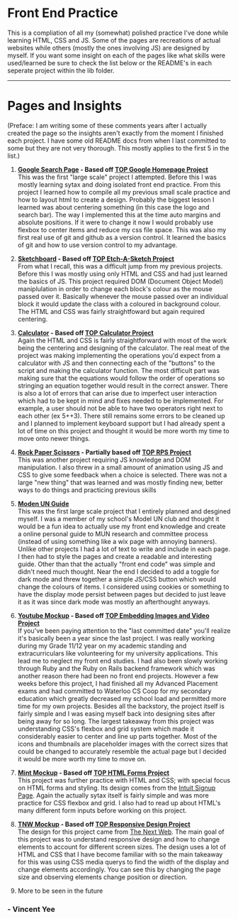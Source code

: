 # Front End Practice

This is a compliation of all my (somewhat) polished practice I've done while learning HTML, CSS and JS. 
Some of the pages are recreations of actual websites while others (mostly the ones involving JS) are designed by myself.
If you want some insight on each of the pages like what skills were used/learned be sure to check the list below or the README's
in each seperate project within the lib folder.

---

# Pages and Insights

(Preface: I am writing some of these comments years after I actually created the page so the insights aren't exactly from the moment
I finished each project. I have some old README docs from when I last committed to some but they are not very thorough. This mostly applies to 
the first 5 in the list.)

1. **[Google Search Page](/lib/google-homepage) - Based off [TOP Google Homepage Project](https://www.theodinproject.com/paths/foundations/courses/foundations/lessons/html-css)**   
  This was the first "large scale" project I attempted. Before this I was mostly learning sytax and doing isolated front end practice. From this project I learned
  how to compile all my previous small scale practice and how to layout html to create a design. Probably the biggest lesson I learned was about centering
  something (in this case the logo and search bar). The way I implemented this at the time auto margins and absolute positions. If it were to change it now
  I would probably use flexbox to center items and reduce my css file space. This was also my first real use of git and github as a version control. It learned the basics
  of git and how to use version control to my advantage.
  
2. **[Sketchboard](/lib/sketchboard) - Based off [TOP Etch-A-Sketch Project](https://www.theodinproject.com/paths/foundations/courses/foundations/lessons/etch-a-sketch-project)**  
From what I recall, this was a difficult jump from my previous projects. Before this I was mostly using only HTML and CSS and had just learned the basics of JS. This project required DOM (Document Object Model) maniplulation in order to change each block's colour as the mouse passed over it. Basically whenever the mouse      passed over an individual block it would update the class with a coloured in background colour. The HTML and CSS was fairly straightfoward but again required centering.
  
3. **[Calculator](/lib/calculator) - Based off [TOP Calculator Project](https://www.theodinproject.com/paths/foundations/courses/foundations/lessons/calculator)**  
Again the HTML and CSS is fairly straightforward with most of the work being the centering and designing of the calculator. The real meat of the project was making implementing the operations you'd expect from a calculator with JS and then connecting each of the "buttons" to the script and making the calculator function. The most difficult part was making sure that the equations would follow the order of operations so stringing an equation together would result in the correct answer. There is also a lot of errors that can arise due to imperfect user interaction which had to be kept in mind and fixes needed to be implemented. For example, a user should not be able to have two operators right next to each other (ex 5++3). There still remains some errors to be cleaned up and I planned to implement keyboard support but I had already spent a lot of time on this project and thought it would be more worth my time to move onto newer things. 
  
4. **[Rock Paper Scissors](/lib/revamped_rps) - Partially based off [TOP RPS Project](https://www.theodinproject.com/paths/foundations/courses/foundations/lessons/rock-paper-scissors)**  
This was another project requiring JS knowledge and DOM manipulation. I also threw in a small amount of animation using JS and CSS to give some feedback when a choice is selected. There was not a large "new thing" that was learned and was mostly finding new, better ways to do things and practicing previous skills

5. **[Moden UN Guide](/lib/epsmun_guide)**  
This was the first large scale project that I entirely planned and desgined myself. I was a member of my school's Model UN club and thought it would be a fun idea to actually use my front end knowledge and create a online personal guide to MUN research and committee process (instead of using something like a wix page with annoying banners). Unlike other projects I had a lot of text to write and include in each page. I then had to style the pages and create a readable and interesting guide. Other than that the actually "front end code" was simple and didn't need much thought. Near the end I decided to add a toggle for dark mode and threw together a simple JS/CSS button which would change the colours of items. I considered using cookies or something to have the display mode persist between pages but decided to just leave it as it was since dark mode was mostly an afterthought anyways.

6. **[Youtube Mockup](/lib/youtube_mockup) - Based off [TOP Embedding Images and Video Project](https://www.theodinproject.com/paths/full-stack-ruby-on-rails/courses/html-and-css/lessons/embedding-images-and-video)**  
If you've been paying attention to the "last committed date" you'll realize it's basically been a year since the last project. I was really working during my Grade 11/12 year on my academic standing and extracurriculars like volunteering for my university applications. This lead me to neglect my front end studies. I had also been slowly working through Ruby and the Ruby on Rails backend framework which was another reason there had been no front end projects. However a few weeks before this project, I had finished all my Advanced Placement exams and had committed to Waterloo CS Coop for my secondary education which greatly decreased my school load and permitted more time for my own projects. Besides all the backstory, the project itself is fairly simple and I was easing myself back into designing sites after being away for so long. The largest takeaway from this project was understanding CSS's flexbox and grid system which made it considerably easier to center and line up parts together. Most of the icons and thumbnails are placeholder images with the correct sizes that could be changed to accurately resemble the actual page but I decided it would be more worth my time to move on.

7. **[Mint Mockup](/lib/mock_signup) - Based off [TOP HTML Forms Project](https://www.theodinproject.com/paths/full-stack-ruby-on-rails/courses/html-and-css/lessons/html-forms)**  
This project was further practice with HTML and CSS; with special focus on HTML forms and styling. Its design comes from the [Intuit Signup Page](https://accounts.intuit.com/signup.html?offering_id=Intuit.ifs.mint&namespace_id=50000026&redirect_url=https%3A%2F%2Fmint.intuit.com%2Foverview.event%3Ftask%3DS). Again the actually sytax itself is fairly simple and was more practice for CSS flexbox and grid. I also had to read up about HTML's many different form inputs before working on this project.

8. **[TNW Mockup](/lib/tnw_mockup) - Based off [TOP Responsive Design Project](https://www.theodinproject.com/paths/full-stack-ruby-on-rails/courses/html-and-css/lessons/building-with-responsive-design)**  
The design for this project came from [The Next Web](https://thenextweb.com/). The main goal of this project was to understand responsive design and how to change elements to account for different screen sizes. The design uses a lot of HTML and CSS that I have become familiar with so the main takeaway for this was using CSS media querys to find the width of the display and change elements accordingly. You can see this by changing the page size and observing elements change position or direction.

9. More to be seen in the future

### - Vincent Yee
